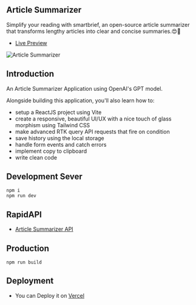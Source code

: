 ## Article Summarizer

Simplify your reading with smartbrief, an open-source article summarizer </br>
that transforms lengthy articles into clear and concise summaries.😍💖

- [Live Preview](https://smartBriefs.vercel.app/)


![Article Summarizer](https://github.com/Vishnu252005/SmartBriefs/assets/141705372/32f8c5a1-f1f8-4c8c-b0a9-21bf7121abaa)



## Introduction
An Article Summarizer Application using OpenAI's GPT model.
 
Alongside building this application, you'll also learn how to:
- setup a ReactJS project using Vite
- create a responsive, beautiful UI/UX with a nice touch of glass morphism using Tailwind CSS
- make advanced RTK query API requests that fire on condition
- save history using the local storage
- handle form events and catch errors
- implement copy to clipboard
- write clean code

## Development Sever 

`npm i` </br>
`npm run dev`

## RapidAPI
- [Article Summarizer API](https://rapidapi.com/restyler/api/article-extractor-and-summarizer)

## Production

`npm run build`

## Deployment

- You can Deploy it on [Vercel](https://app.vercel.com/)
